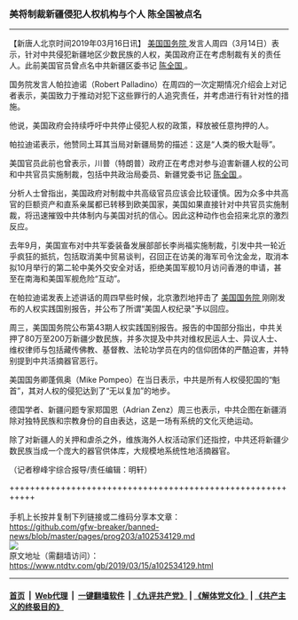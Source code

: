 ### 美将制裁新疆侵犯人权机构与个人 陈全国被点名
------------------------

<div class="post_content" itemprop="articleBody">
 <p>
  【新唐人北京时间2019年03月16日讯】
  <a href="https://www.ntdtv.com/gb/美国国务院.htm">
   美国国务院
  </a>
  发言人周四（3月14日）表示，针对中共侵犯新疆地区少数民族的人权，美国政府正在考虑制裁有关的责任人。此前美国官员曾点名中共新疆区委书记
  <a href="https://www.ntdtv.com/gb/陈全国.htm">
   陈全国
  </a>
  。
 </p>
 <p>
  国务院发言人帕拉迪诺（Robert Palladino）在周四的一次定期情况介绍会上对记者表示，美国致力于推动对犯下这些罪行的人追究责任，并考虑进行有针对性的措施。
 </p>
 <p>
  他说，美国政府会持续呼吁中共停止侵犯人权的政策，释放被任意拘押的人。
 </p>
 <p>
  帕拉迪诺表示，他赞同土耳其当局对新疆局势的描述：这是“人类的极大耻辱”。
 </p>
 <p>
  美国官员此前也曾表示，川普（特朗普）政府正在考虑对参与迫害新疆人权的公司和中共官员实施制裁，包括中共政治局委员、新疆党委书记
  <a href="https://www.ntdtv.com/gb/陈全国.htm">
   陈全国
  </a>
  。
 </p>
 <p>
  分析人士曾指出，美国政府对制裁中共高级官员应该会比较谨慎。因为众多中共高官的巨额资产和直系亲属都已转移到欧美国家，美国如果直接针对中共官员实施制裁，将迅速摧毁中共体制内与美国对抗的信心。因此这种动作也会招来北京的激烈反应。
 </p>
 <p>
  去年9月，美国宣布对中共军委装备发展部部长李尚福实施制裁，引发中共一轮近乎疯狂的抵抗，包括取消美中贸易谈判，召回正在访美的海军司令沈金龙，取消本拟10月举行的第二轮中美外交安全对话，拒绝美国军舰10月访问香港的申请，甚至在南海和美国军舰危险“互动”。
 </p>
 <p>
  在帕拉迪诺发表上述讲话的周四早些时候，北京激烈地抨击了
  <a href="https://www.ntdtv.com/gb/美国国务院.htm">
   美国国务院
  </a>
  刚刚发布的人权实践国别报告，并公布了所谓“美国人权纪录”予以回应。
 </p>
 <p>
  周三，美国国务院公布第43期人权实践国别报告。报告的中国部分指出，中共关押了80万至200万新疆少数民族，并多次提及中共对维权民运人士、异议人士、维权律师与包括藏传佛教、基督教、法轮功学员在内的信仰团体的严酷迫害，并特别提到中共活摘器官恶行。
 </p>
 <p>
  美国国务卿蓬佩奥（Mike Pompeo）在当日表示，中共是所有人权侵犯国的“魁首”，其对人权的侵犯达到了“无以复加”的地步。
 </p>
 <p>
  德国学者、新疆问题专家郑国恩（Adrian Zenz）周三也表示，中共企图在新疆消除对独特民族和宗教身份的自由表达，这是一场有系统的文化灭绝运动。
 </p>
 <p>
  除了对新疆人的关押和虐杀之外，维族海外人权活动家们还指控，中共还将新疆少数民族当成一个庞大的器官供体库，大规模地系统性地活摘器官。
 </p>
 <p>
  （记者穆峰宇综合报导/责任编辑：明轩）
 </p>
 <div class="single_ad">
 </div>
</div>

+++++++++++++++++++++++++++++++++++++++++++++++++++++++++++<br/><br/>
手机上长按并复制下列链接或二维码分享本文章：<br/>
https://github.com/gfw-breaker/banned-news/blob/master/pages/prog203/a102534129.md <br/>
<a href='https://github.com/gfw-breaker/banned-news/blob/master/pages/prog203/a102534129.md'><img src='https://github.com/gfw-breaker/banned-news/blob/master/pages/prog203/a102534129.md.png'/></a> <br/>
原文地址（需翻墙访问）：https://www.ntdtv.com/gb/2019/03/15/a102534129.html


------------------------
#### [首页](https://github.com/gfw-breaker/banned-news/blob/master/README.md) &nbsp;|&nbsp; [Web代理](https://github.com/labour-camp/helloworld) &nbsp;|&nbsp; [一键翻墙软件](https://github.com/gfw-breaker/nogfw/blob/master/README.md) &nbsp;| [《九评共产党》](https://github.com/gfw-breaker/9ping.md/blob/master/README.md#九评之一评共产党是什么) | [《解体党文化》](https://github.com/gfw-breaker/jtdwh.md/blob/master/README.md) | [《共产主义的终极目的》](https://github.com/gfw-breaker/gczydzjmd.md/blob/master/README.md)

